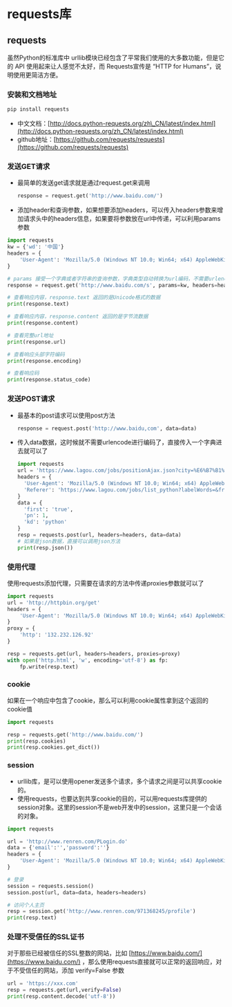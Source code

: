 # requests库

## requests

虽然Python的标准库中 urllib模块已经包含了平常我们使用的大多数功能，但是它的 API 使用起来让人感觉不太好，而 Requests宣传是 “HTTP for Humans”，说明使用更简洁方便。

### 安装和文档地址

```python
pip install requests
```

* 中文文档：[http://docs.python-requests.org/zh\_CN/latest/index.html](http://docs.python-requests.org/zh_CN/latest/index.html)
* github地址：[https://github.com/requests/requests](https://github.com/requests/requests)

### 发送GET请求

* 最简单的发送get请求就是通过request.get来调用

  ```python
  response = request.get('http://www.baidu.com/')
  ```

* 添加header和查询参数，如果想要添加headers，可以传入headers参数来增加请求头中的headers信息，如果要将参数放在url中传递，可以利用params参数

```python
import requests
kw = {'wd': '中国'}
headers = {
    'User-Agent': 'Mozilla/5.0 (Windows NT 10.0; Win64; x64) AppleWebKit/537.36 (KHTML, like Gecko) Chrome/74.0.3729.131 Safari/537.36'
}

# params 接受一个字典或者字符串的查询参数，字典类型自动转换为url编码，不需要urlencode()
response = request.get('http://www.baidu.com/s', params=kw, headers=headers)

# 查看响应内容，response.text 返回的是Unicode格式的数据
print(response.text)

# 查看响应内容，response.content 返回的是字节流数据
print(response.content)

# 查看完整url地址
print(response.url)

# 查看响应头部字符编码
print(response.encoding)

# 查看响应码
print(response.status_code)
```

### 发送POST请求

* 最基本的post请求可以使用post方法

  ```python
  response = request.post('http://www.baidu,com', data=data)
  ```

* 传入data数据，这时候就不需要urlencode进行编码了，直接传入一个字典进去就可以了

  ```python
  import requests
  url = 'https://www.lagou.com/jobs/positionAjax.json?city=%E6%B7%B1%E5%9C%B3&needAddtionalResult=false&isSchoolJob=0'
  headers = {
    'User-Agent': 'Mozilla/5.0 (Windows NT 10.0; Win64; x64) AppleWebKit/537.36 (KHTML, like Gecko) Chrome/74.0.3729.131 Safari/537.36',
    'Referer': 'https://www.lagou.com/jobs/list_python?labelWords=&fromSearch=true&suginput='
  }
  data = {
    'first': 'true',
    'pn': 1,
    'kd': 'python'
  }
  resp = requests.post(url, headers=headers, data=data)
  # 如果是json数据，直接可以调用json方法
  print(resp.json())
  ```

### 使用代理

使用requests添加代理，只需要在请求的方法中传递proxies参数就可以了

```python
import requests
url = 'http://httpbin.org/get'
headers = {
    'User-Agent': 'Mozilla/5.0 (Windows NT 10.0; Win64; x64) AppleWebKit/537.36 (KHTML, like Gecko) Chrome/74.0.3729.131 Safari/537.36'
}
proxy = {
    'http': '132.232.126.92'
}

resp = requests.get(url, headers=headers, proxies=proxy)
with open('http.html', 'w', encoding='utf-8') as fp:
    fp.write(resp.text)
```

### cookie

如果在一个响应中包含了cookie，那么可以利用cookie属性拿到这个返回的cookie值

```python
import requests

resp = requests.get('http://www.baidu.com/')
print(resp.cookies)
print(resp.cookies.get_dict())
```

### session

* urllib库，是可以使用opener发送多个请求，多个请求之间是可以共享cookie的。
* 使用requests，也要达到共享cookie的目的，可以用requests库提供的session对象。这里的session不是web开发中的session，这里只是一个会话的对象。

```python
import requests

url = 'http://www.renren.com/PLogin.do'
data = {'email':'','password':''}
headers = {
    'User-Agent': 'Mozilla/5.0 (Windows NT 10.0; Win64; x64) AppleWebKit/537.36 (KHTML, like Gecko) Chrome/74.0.3729.131 Safari/537.36'
}

# 登录
session = requests.session()
session.post(url, data=data, headers=headers)

# 访问个人主页
resp = session.get('http://www.renren.com/971368245/profile')
print(resp.text)
```

### 处理不受信任的SSL证书

对于那些已经被信任的SSL整数的网站，比如 [https://www.baidu.com/](https://www.baidu.com/) ，那么使用requests直接就可以正常的返回响应，对于不受信任的网站，添加 verify=False 参数

```python
url = 'https://xxx.com'
resp = requests.get(url,verify=False)
print(resp.content.decode('utf-8'))
```
